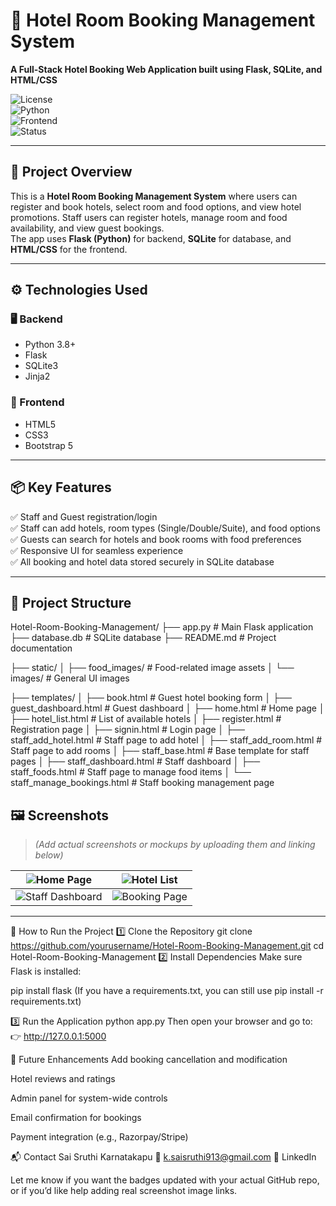 # 🏨 Hotel Room Booking Management System

**A Full-Stack Hotel Booking Web Application built using Flask, SQLite, and HTML/CSS**

![License](https://img.shields.io/badge/license-MIT-green.svg)  
![Python](https://img.shields.io/badge/python-3.8%2B-blue.svg)  
![Frontend](https://img.shields.io/badge/frontend-HTML%20%7C%20CSS-blue.svg)  
![Status](https://img.shields.io/badge/status-Completed-brightgreen.svg)

---

## 🧠 Project Overview

This is a **Hotel Room Booking Management System** where users can register and book hotels, select room and food options, and view hotel promotions. Staff users can register hotels, manage room and food availability, and view guest bookings.  
The app uses **Flask (Python)** for backend, **SQLite** for database, and **HTML/CSS** for the frontend.

---

## ⚙️ Technologies Used

### 🖥️ Backend
- Python 3.8+
- Flask
- SQLite3
- Jinja2

### 🎨 Frontend
- HTML5
- CSS3
- Bootstrap 5

---

## 📦 Key Features

✅ Staff and Guest registration/login  
✅ Staff can add hotels, room types (Single/Double/Suite), and food options  
✅ Guests can search for hotels and book rooms with food preferences  
✅ Responsive UI for seamless experience  
✅ All booking and hotel data stored securely in SQLite database

---

## 📁 Project Structure

Hotel-Room-Booking-Management/
├── app.py                      # Main Flask application
├── database.db                 # SQLite database
├── README.md                   # Project documentation

├── static/
│   ├── food_images/            # Food-related image assets
│   └── images/                 # General UI images

├── templates/
│   ├── book.html               # Guest hotel booking form
│   ├── guest_dashboard.html    # Guest dashboard
│   ├── home.html               # Home page
│   ├── hotel_list.html         # List of available hotels
│   ├── register.html           # Registration page
│   ├── signin.html             # Login page
│   ├── staff_add_hotel.html    # Staff page to add hotel
│   ├── staff_add_room.html     # Staff page to add rooms
│   ├── staff_base.html         # Base template for staff pages
│   ├── staff_dashboard.html    # Staff dashboard
│   ├── staff_foods.html        # Staff page to manage food items
│   └── staff_manage_bookings.html  # Staff booking management page


## 🖼️ Screenshots

> *(Add actual screenshots or mockups by uploading them and linking below)*

| ![Home Page](link_to_homepage_screenshot) | ![Hotel List](link_to_hotel_list_screenshot) |
|------------------------------------------|---------------------------------------------|
| ![Staff Dashboard](link_to_staff_dashboard) | ![Booking Page](link_to_booking_page) |

---

🚀 How to Run the Project
1️⃣ Clone the Repository
git clone https://github.com/yourusername/Hotel-Room-Booking-Management.git
cd Hotel-Room-Booking-Management
2️⃣ Install Dependencies
Make sure Flask is installed:

pip install flask
(If you have a requirements.txt, you can still use pip install -r requirements.txt)

3️⃣ Run the Application
python app.py
Then open your browser and go to:
👉 http://127.0.0.1:5000

🔮 Future Enhancements
Add booking cancellation and modification

Hotel reviews and ratings

Admin panel for system-wide controls

Email confirmation for bookings

Payment integration (e.g., Razorpay/Stripe)

📬 Contact
Sai Sruthi Karnatakapu
📧 k.saisruthi913@gmail.com
🔗 LinkedIn

Let me know if you want the badges updated with your actual GitHub repo, or if you’d like help adding real screenshot image links.
